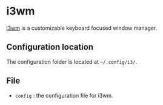 # i3wm
[i3wm](https://i3wm.org/) is a customizable keyboard focused window manager.

## Configuration location
The configuration folder is located at `~/.config/i3/`.

## File
- `config` : the configuration file for i3wm.
